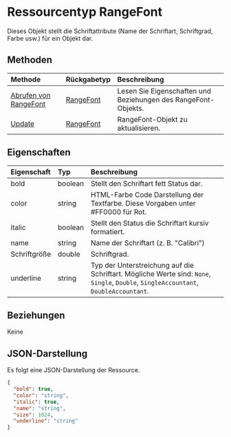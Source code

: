 # <a name="rangefont-resource-type"></a>Ressourcentyp RangeFont

Dieses Objekt stellt die Schriftattribute (Name der Schriftart, Schriftgrad, Farbe usw.) für ein Objekt dar.


## <a name="methods"></a>Methoden

| Methode           | Rückgabetyp    |Beschreibung|
|:---------------|:--------|:----------|
|[Abrufen von RangeFont](../api/rangefont_get.md) | [RangeFont](rangefont.md) |Lesen Sie Eigenschaften und Beziehungen des RangeFont-Objekts.|
|[Update](../api/rangefont_update.md) | [RangeFont](rangefont.md)   |RangeFont-Objekt zu aktualisieren. |

## <a name="properties"></a>Eigenschaften
| Eigenschaft     | Typ   |Beschreibung|
|:---------------|:--------|:----------|
|bold|boolean|Stellt den Schriftart fett Status dar.|
|color|string|HTML-Farbe Code Darstellung der Textfarbe. Diese Vorgaben unter #FF0000 für Rot.|
|italic|boolean|Stellt den Status die Schriftart kursiv formatiert.|
|name|string|Name der Schriftart (z. B. "Calibri")|
|Schriftgröße|double|Schriftgrad.|
|underline|string|Typ der Unterstreichung auf die Schriftart. Mögliche Werte sind: `None`, `Single`, `Double`, `SingleAccountant`, `DoubleAccountant`.|

## <a name="relationships"></a>Beziehungen
Keine


## <a name="json-representation"></a>JSON-Darstellung

Es folgt eine JSON-Darstellung der Ressource.

<!-- {
  "blockType": "resource",
  "optionalProperties": [

  ],
  "@odata.type": "microsoft.graph.rangeFont"
}-->

```json
{
  "bold": true,
  "color": "string",
  "italic": true,
  "name": "string",
  "size": 1024,
  "underline": "string"
}

```

<!-- uuid: 8fcb5dbc-d5aa-4681-8e31-b001d5168d79
2015-10-25 14:57:30 UTC -->
<!-- {
  "type": "#page.annotation",
  "description": "RangeFont resource",
  "keywords": "",
  "section": "documentation",
  "tocPath": ""
}-->